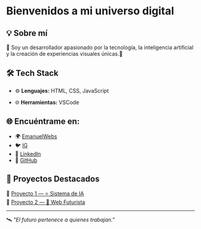 <!-- Fondo animado estilo futurista -->
# Bienvenidos a mi universo digital


## 💡 Sobre mí

🎯 Soy un desarrollador apasionado por la tecnología, la inteligencia artificial y la creación de experiencias visuales únicas.🚀


## 🛠️ Tech Stack

- ⚙️ **Lenguajes:** HTML, CSS, JavaScript
<!--- 💻 **Frameworks:** React, Node.js, Next.js-->
- 🌐 **Herramientas:** VSCode


## 🌐 Encuéntrame en:

- 🌍 <a href="https://emanuelpb123.github.io/EmanuelWebV2/" target="_blank">EmanuelWebs</a>
- 🐦 <a href="https://www.instagram.com/emanuelpb2024/" target="_blank">IG</a>
- 💼 <a href="https://linkedin.com/in/tuusuario" target="_blank">LinkedIn</a>
- 🧠 <a href="https://github.com/EmanuelPB123/" target="_blank">GitHub</a>


## 📁 Proyectos Destacados

🔹 <a href="https://github.com/tuusuario/proyecto1" target="_blank">Proyecto 1 — ⭐ Sistema de IA</a>  
🔹 <a href="https://github.com/tuusuario/proyecto2" target="_blank">Proyecto 2 — 🚀 Web Futurista</a>

---

🛰️ _"El futuro pertenece a quienes trabajan."_

</div>

